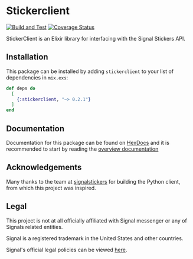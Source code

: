 # Stickerclient

[![Build and Test](https://github.com/tajacks/elixir-stickerclient/actions/workflows/elixir-build-and-test.yml/badge.svg?branch=main)](https://github.com/tajacks/elixir-stickerclient/actions/workflows/elixir-build-and-test.yml)
[![Coverage Status](https://coveralls.io/repos/github/tajacks/elixir-stickerclient/badge.svg?branch=main)](https://coveralls.io/github/tajacks/elixir-stickerclient?branch=main)

StickerClient is an Elixir library for interfacing with the Signal Stickers API. 

## Installation

This package can be installed by adding `stickerclient` to your list of dependencies in `mix.exs`:

```elixir
def deps do
  [
    {:stickerclient, "~> 0.2.1"}
  ]
end
```

## Documentation

Documentation for this package can be found on [HexDocs](https://hexdocs.pm/stickerclient/) and it 
is recommended to start by reading the [overview documentation](https://hexdocs.pm/stickerclient/StickerClient.html#content)

## Acknowledgements

Many thanks to the team at [signalstickers](https://github.com/signalstickers/signalstickers-client) for building the 
Python client, from which this project was inspired. 

## Legal

This project is not at all officially affiliated with Signal messenger or any of Signals related entities. 

Signal is a registered trademark in the United States and other countries.

Signal's official legal policies can be viewed [here](https://signal.org/legal/).
